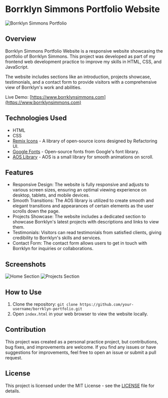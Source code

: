 # Borrklyn Simmons Portfolio Website

![Borrklyn Simmons Portfolio](./screenshot.png)

## Overview

Borrklyn Simmons Portfolio Website is a responsive website showcasing the portfolio of Borrklyn Simmons. This project was developed as part of my frontend web development practice to improve my skills in HTML, CSS, and JavaScript.

The website includes sections like an introduction, projects showcase, testimonials, and a contact form to provide visitors with a comprehensive view of Borrklyn's work and abilities.

Live Demo: [https://www.borrklynsimmons.com](https://www.borrklynsimmons.com)

## Technologies Used

- HTML
- CSS
- [Remix Icons](https://remixicon.com) - A library of open-source icons designed by Refactoring UI.
- [Google Fonts](https://fonts.google.com) - Open-source fonts from Google's font library.
- [AOS Library](https://michalsnik.github.io/aos/) - AOS is a small library for smooth animations on scroll.

## Features

- Responsive Design: The website is fully responsive and adjusts to various screen sizes, ensuring an optimal viewing experience on desktop, tablets, and mobile devices.
- Smooth Transitions: The AOS library is utilized to create smooth and elegant transitions and appearances of certain elements as the user scrolls down the page.
- Projects Showcase: The website includes a dedicated section to showcase Borrklyn's latest projects with descriptions and links to view them.
- Testimonials: Visitors can read testimonials from satisfied clients, giving credibility to Borrklyn's skills and services.
- Contact Form: The contact form allows users to get in touch with Borrklyn for inquiries or collaborations.

## Screenshots

![Home Section](./screenshots/home-section.png)
![Projects Section](./screenshots/projects-section.png)

## How to Use

1. Clone the repository: `git clone https://github.com/your-username/borrklyn-portfolio.git`
2. Open `index.html` in your web browser to view the website locally.

## Contribution

This project was created as a personal practice project, but contributions, bug fixes, and improvements are welcome. If you find any issues or have suggestions for improvements, feel free to open an issue or submit a pull request.

## License

This project is licensed under the MIT License - see the [LICENSE](./LICENSE) file for details.

